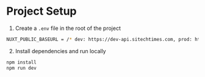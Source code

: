 # Project Setup

1. Create a `.env` file in the root of the project

```sh
NUXT_PUBLIC_BASEURL = /* dev: https://dev-api.sitechtimes.com, prod: https://api.sitechtimes.com */
```

2. Install dependencies and run locally

```sh
npm install
npm run dev
```
